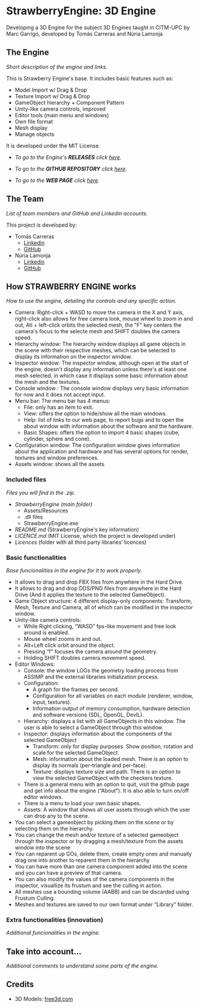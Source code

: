 # StrawberryEngine: 3D Engine
Developing a 3D Engine for the subject 3D Engines taught in CITM-UPC by Marc Garrigó, developed by Tomás Carreras and Núria Lamonja




## The Engine
_Short description of the engine and links._

This is Strawberry Engine's base. It includes basic features such as:

- Model Import w/ Drag & Drop
- Texture Import w/ Drag & Drop
- GameObject hierarchy + Component Pattern
- Unity-like camera controls, improved
- Editor tools (main menu and windows)
- Own file format 
- Mesh display
- Manage objects

It is developed under the MIT License.

- _To go to the Engine's **RELEASES** click [here](https://github.com/Needlesslord/StrawberryEngine/releases)._

- _To go to the **GITHUB REPOSITORY** click [here](https://github.com/Needlesslord/StrawberryEngine)._

- _To go to the **WEB PAGE** click [here](https://needlesslord.github.io/StrawberryEngine/)._




## The Team
_List of team members and GitHub and Linkedin accounts._

This project is developed by:

- Tomás Carreras 
	+ [Linkedin](https://www.linkedin.com/in/tom%C3%A1s-carreras-a96a99177/) 
	+ [GitHub](https://github.com/tomascarreras1000)
- Núria Lamonja 
	+ [Linkedin](https://www.linkedin.com/in/needlesslord/) 
	+ [GitHub](https://github.com/Needlesslord)




## How **STRAWBERRY ENGINE** works
_How to use the engine, detailing the controls and any specific action._

- Camera: Right-click + WASD to move the camera in the X and Y axis, right-click also allows for free camera look, mouse wheel to zoom in and out, Atl + left-click orbits the selected mesh, the "F" key centers the camera's focus to the selecte mesh and SHIFT doubles the camera speed.
- Hierarchy window: The hierarchy window displays all game objects in the scene with their respective meshes, which can be selected to display its information on the inspector window.
- Inspector window: The inspector window, although open at the start of the engine, doesn't display any information unless there's at least one mesh selected, in which case it displays some basic information about the mesh and the textures.
- Console window : The console window displays very basic information for now and it does not accept input.
- Menu bar: The menu bar has 4 menus:
	- File: only has an item to exit.
	- View: offers the option to hide/show all the main windows.
	- Help: list of links to our web page, to report bugs and to open the about window with information about the software and the hardware.
	- Basic Shapes: offers the option to import 4 basic shapes (cube, cylinder, sphere and cone).
- Configuration window: The configuration window gives information about the application and hardware and has several options for render, textures and window preferences.
- Assets window: shows all the assets


### Included files
_Files you will find in the .zip._

- *StrawberryEngine (main folder)*
	- Assets/Resources
	- .dll files
	- StrawberryEngine.exe
- *README.md* (StrawberryEngine's key information)
- *LICENCE.md* (MIT License, which the project is developed under)
- *Licences* (folder with all third party libraries’ licences)




### Basic functionalities
_Base funcionalities in the engine for it to work properly._

- It allows to drag and drop FBX files from anywhere in the Hard Drive.
- It allows to drag and drop DDS/PNG files from anywhere in the Hard Drive (And it applies the texture to the selected GameObject).
- Game Object structure: 4 different display-only components: Transform, Mesh, Texture and Camera, all of which can be modified in the inspector window. 
- Unity-like camera controls:
	+ While Right clicking, “WASD” fps-like movement and free look around is enabled.
	+ Mouse wheel zooms in and out.
	+ Alt+Left click orbit around the object.
	+ Pressing “f” focuses the camera around the geometry.
	+ Holding SHIFT doubles camera movement speed.
- Editor Windows:
	+ Console: the window LOGs the geometry loading process from ASSIMP and the external libraries initialization process.
	+ Configuration:
		- A graph for the frames per second.
		- Configuration for all variables on each module (renderer, window, input, textures).
		- Information output of memory consumption, hardware detection and software versions (SDL, OpenGL, DevIL).
	+ Hierarchy: displays a list with all GameObjects in this window. The user is able to select a GameObject through this window.
	+ Inspector: displays information about the components of the selected GameObject
		- Transform: only for display purposes. Show position, rotation and scale for the selected GameObject.
		- Mesh: information about the loaded mesh. There is an option to display its normals (per-triangle and per-face).
		- Texture: displays texture size and path. There is an option to view the selected GameObject with the checkers texture.
	+ There is a general menu with an option to quit, visit the github page and get info about the engine (“About”). It is also able to turn on/off editor windows.
	+ There is a menu to load your own basic shapes.
	+ Assets: A window that shows all user assets through which the user can drop any to the scene.
- You can select a gameobject by picking them on the scene or by selecting them on the hierarchy.
- You can change the mesh and/or texture of a selected gameobject through the inspector
or by dragging a mesh/texture from the assets window into the scene
- You can reparent up GOs, delete them, create empty ones and manually drag one into another to reparent them 
in the hierarchy
- You can have more than one camera component added into the scene and you can have a preview of that camera.
- You can also modify the values of the camera components in the inspector, visuallize its frustum and see the culling in action.
- All meshes use a bounding volume (AABB) and can be discarded using Frustum Culling. 
- Meshes and textures are saved to our own format under “Library” folder.



### Extra functionalities (innovation)
_Additional funcionalities in the engine._




## Take into account...
_Additional comments to understand some parts of the engine._


## Credits 

- 3D Models: [free3d.com](https://free3d.com/3d-models/fbx-textures)




